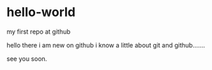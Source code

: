 # hello-world
my first repo at github

hello there i am new on github 
i know a little about git and 
github.......

see you soon.
